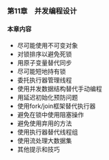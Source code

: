 ### 第11章　并发编程设计

#### 本章内容

+ 尽可能使用不可变对象
+ 对锁排序以避免死锁
+ 用原子变量替代同步
+ 尽可能短地持有锁
+ 委托执行器管理线程
+ 使用并发数据结构替代手动编程
+ 用延迟初始化预防问题
+ 使用fork/join框架替代执行器
+ 避免在锁中使用阻塞操作
+ 避免使用弃用的方法
+ 使用执行器替代线程组
+ 使用流处理大数据集
+ 其他提示和技巧

